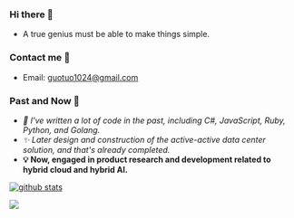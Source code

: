 ### Hi there 👋
- A true genius must be able to make things simple.

### Contact me 💬
- Email: guotuo1024@gmail.com

### Past and Now 🔭
- *🐨 I've written a lot of code in the past, including C#, JavaScript, Ruby, Python, and Golang.*
- *✨ Later design and construction of the active-active data center solution, and that's already completed.*
- **💡 Now, engaged in product research and development related to hybrid cloud and hybrid AI.**

[![github stats](https://github-readme-stats.vercel.app/api?username=sirius1024&show_icons=true&include_all_commits=true)](https://github.com/sirius1024)

<img src="https://github-readme-stats.vercel.app/api/top-langs/?username=sirius1024" />


<!--
**sirius1024/sirius1024** is a ✨ _special_ ✨ repository because its `README.md` (this file) appears on your GitHub profile.

Here are some ideas to get you started:

- 🔭 I’m currently working on ...
- 🌱 I’m currently learning ...
- 👯 I’m looking to collaborate on ...
- 🤔 I’m looking for help with ...
- 💬 Ask me about ...
- 📫 How to reach me: ...
- 😄 Pronouns: ...
- ⚡ Fun fact: ...
-->
